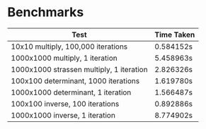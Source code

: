 # Benchmarks

| Test                                     | Time Taken |
| ---------------------------------------- | ---------- |
| 10x10 multiply, 100,000 iterations       | 0.584152s  |
| 1000x1000 multiply, 1 iteration          | 5.458963s  |
| 1000x1000 strassen multiply, 1 iteration | 2.826326s  |
| 100x100 determinant, 1000 iterations     | 1.619780s  |
| 1000x1000 determinant, 1 iteration       | 1.566487s  |
| 100x100 inverse, 100 iterations          | 0.892886s  |
| 1000x1000 inverse, 1 iteration           | 8.774902s  |
